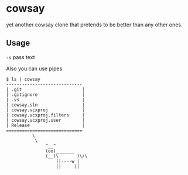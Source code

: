 # cowsay
yet another cowsay clone that pretends to be better than any other ones.

## Usage
```-s``` pass text

Also you can use pipes

```
$ ls | cowsay
-----------------------------
| .git                       |
| .gitignore                 |
| .vs                        |
| cowsay.sln                 |
| cowsay.vcxproj             |
| cowsay.vcxproj.filters     |
| cowsay.vcxproj.user        |
| Release                    |
=============================
          \
           \
               ^__^
               (oo)_______
               (__)\       )\/\
                   ||----w |
                   ||     ||
```
